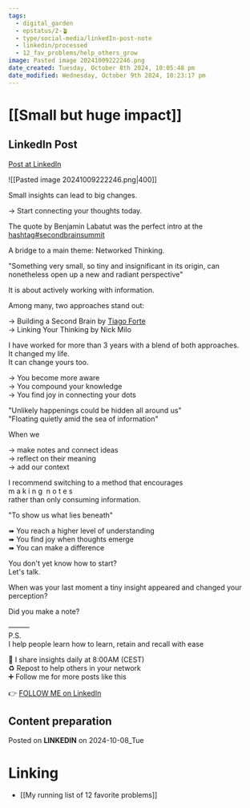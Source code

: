 ```yaml
---
tags:
  - digital_garden
  - epstatus/2-🪴
  - type/social-media/linkedIn-post-note
  - linkedin/processed
  - 12_fav_problems/help_others_grow
image: Pasted image 20241009222246.png
date_created: Tuesday, October 8th 2024, 10:05:48 pm
date_modified: Wednesday, October 9th 2024, 10:23:17 pm
---
```

# [[Small but huge impact]]
## LinkedIn Post
[Post at LinkedIn](https://www.linkedin.com/posts/sebastiankamilli_secondbrainsummit-activity-7249660131800416256-h8xJ?utm_source=share&utm_medium=member_desktop)

![[Pasted image 20241009222246.png|400]]

  Small insights can lead to big changes.  
  
→ Start connecting your thoughts today.  

The quote by Benjamin Labatut was the perfect intro at the [hashtag#secondbrainsummit](https://www.linkedin.com/feed/hashtag/?keywords=secondbrainsummit&highlightedUpdateUrns=urn%3Ali%3Aactivity%3A7249660131800416256)  
  
A bridge to a main theme: Networked Thinking.  
  
"Something very small, so tiny and insignificant in its origin, can nonetheless open up a new and radiant perspective"  
  
It is about actively working with information.  
  
Among many, two approaches stand out:  
  
→ Building a Second Brain by [Tiago Forte](https://www.linkedin.com/in/tiagoforte/)  
→ Linking Your Thinking by Nick Milo  
  
I have worked for more than 3 years with a blend of both approaches.  
It changed my life.  
It can change yours too.  
  
→ You become more aware  
→ You compound your knowledge  
→ You find joy in connecting your dots  
  
"Unlikely happenings could be hidden all around us"  
"Floating quietly amid the sea of information"  
  
When we  
  
→ make notes and connect ideas  
→ reflect on their meaning  
→ add our context  
  
I recommend switching to a method that encourages  
m a k i n g  n o t e s  
rather than only consuming information.  
  
"To show us what lies beneath"  
  
➠ You reach a higher level of understanding  
➠ You find joy when thoughts emerge  
➠ You can make a difference  
  
You don't yet know how to start?  
Let's talk.  
  
When was your last moment a tiny insight appeared and changed your perception?  
  
Did you make a note?  

———  
P.S.  
I help people learn how to learn, retain and recall with ease  
  
🔔 I share insights daily at 8:00AM (CEST)  
♻ Repost to help others in your network  
➕ Follow me for more posts like this

👉 [FOLLOW ME on LinkedIn](https://www.linkedin.com/comm/mynetwork/discovery-see-all?usecase=PEOPLE_FOLLOWS&followMember=sebastiankamilli)

## Content preparation

Posted on **LINKEDIN** on 2024-10-08_Tue
# Linking
+ [[My running list of 12 favorite problems]]